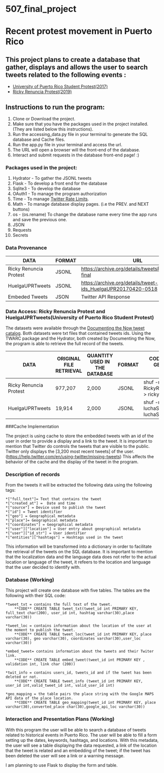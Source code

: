 # 507_final_project
# Recent protest movement in Puerto Rico

## This project plans to create a database that gather, displays and allows the user to search tweets related to the following events :
- [University of Puerto Rico Student Protest(2017)](https://catalog.docnow.io/datasets/20170519-huelgaupr-tweets-april-20-may-18-2017/)
- [Ricky Renuncia Protest(2019)](https://catalog.docnow.io/datasets/20190930-rickyrenuncia/)

## Instructions to run the program:
1. Clone or Download the project.
2. Make sure that you have the packages used in the project installed. (They are listed below this instructions).
3. Run the accessing_data.py file in your terminal to generate the SQL database and Cache files.
4. Run the app.py file in your terminal and access the url.
5. The URL will open a browser will the front-end of the database.
6. Interact and submit requests in the database front-end page! :)

### Packages used in the project:
1. Hydrator - To gather the JSONL tweets
2. Flask - To develop a front end for the database
3. Sqlite3 - To develop the database
4. OAuth1 - To manage the program authorization
5. Time - To manage [Twitter Rate Limits](https://developer.twitter.com/en/docs/basics/rate-limiting).
6. Math - To manage database display pages. (i.e the PREV. and NEXT buttons)
7. os - (os.rename) To change the database name every time the app runs and save the previous one.
7. JSON
8. Requests
9. Secrets


### Data Provenance

|    DATA     |    FORMAT     |     URL     |
------------ | ------------- | -------------
|Ricky Renuncia Protest | JSONL | https://archive.org/details/tweetsRickyRenuncia-final|
|HuelgaUPRTweets | JSONL | https://archive.org/details/tweet-ids_HuelgaUPR20170420-0518|
|Embeded Tweets  | JSON  | Twitter API Response |

### Data Access: Ricky Renuncia Protest and HuelgaUPRTweets(University of Puerto Rico Student Protest)

The datasets were available through the [Documenting the Now tweet catalog](https://catalog.docnow.io/).
Both datasets were txt files that contained tweets ids.
Using the TWARC package and the Hydrator, both created by Documenting the Now, the program is able to retrieve the full record of the tweets.

|    DATA    |    ORIGINAL FILE RETRIEVAL   |   QUANTITY USED IN THE DATABASE    |   FORMAT     | CODE TO SELECT TWEETS GENERATE A SMALLER SAMPLE |
|------------| --------------------------   | ---------------------------------- | ------------ | -------------|
|Ricky Renuncia Protest | 977,207 | 2,000 | JSONL | shuf -n 2000 RickyRenunciaLlevateJunta.jsonl > rickyrenuncia2k.jsonl |
|HuelgaUPRTweets | 19,914 | 2,000 | JSONL | shuf -n 2000 luchaSiEntregano.jsonl > luchaSiEntregano2k.jsonl |


###Cache Implementation

The project is using cache to store the embedded tweets with an id of the user in order to provide a display and a link to the tweet.
It is important to mention that Twitter do controls the tweets that are visible to the public. Twitter only displays the [3,200 most recent tweets] of the user.(https://help.twitter.com/en/using-twitter/missing-tweets)
This affects the behavior of the cache and the display of the tweet in the program.

### Description of records

From the tweets it will be extracted the following data using the following tags:

    *["full_text"]= Text that contains the tweet
    *["created_at"] =  Date and time
    *["source"] = Device used to publish the tweet
    *["id"] = Tweet identifier
    *["geo"] = Geographical metadata
    *["place"]= Geographical metadata
    *["coordinates"] = Geographical metadata
    *["user"]["location"] = User entry about geographical metadata
    *["user"]["id_str"] = User identifier
    *["entities"]["hashtags"] = Hashtags used in the tweet

This information will be transformed into a dictionary in order to facilitate the retrieval of the tweets on the SQL database.
It is important to mention that the localization data and the language data does not refer to the actual location or language of the tweet, it refeers to the location and language that the user decided to identify with.


### Database (Working)
This project will create one database with five tables.
The tables are the following with their SQL code:

    *tweet_txt = contains the full text of the tweet.
        **CODE** CREATE TABLE tweet_txt(tweet_id int PRIMARY KEY, full_text char(200), user_id int, hashtag varchar(30),place varchar(30))

    *tweet_loc = contains information about the location of the user at the moment to publish the tweet.
        **CODE** CREATE TABLE tweet_loc(tweet_id int PRIMARY KEY, place varchar(30), geo varchar(30), coordinates varchar(30),user_loc varchar(30))

    *embed_tweet= contains information about the tweets and their Twiter link.
        **CODE** CREATE TABLE embed_tweet(tweet_id int PRIMARY KEY , validation int, link char (200))

    *twit_info = contains users_id, tweets_id and if the tweet has been deleted or not.
        **CODE** CREATE TABLE tweet_info (tweet_id int PRIMARY KEY, user_id int,valid_tweet_id int, valid_user_id int)

    *geo_mapping = the table pairs the place string with the Google MAPS API data of the place location.
        **CODE** CREATE TABLE geo_mapping(tweet_id int PRIMARY KEY, place varchar(30),converted_place char(30),google_api_loc varchar(30))


 ### Interaction and Presentation Plans (Working)

With this program the user will be able to search a database of tweets related to historical events in Puerto Rico.
The user will be able to fill a form setting up the dates, keywords, hashtags, and locations.
With this metadata, the user will see a table displaying the data requested,
a link of the location that the tweet is related and an embedding of the tweet;
if the tweet has been deleted the user will see a link or a warning message.

I am planning to use Flask to display the form and table.









